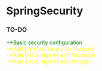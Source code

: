# SpringSecurity

### TO-DO
<div style="color:green"> 
-->Basic security configuration 
</div>
<div style="color:yellow"> 
-->Add thymleaf library for frontend
</div>
<div style="color:yellow"> 
-->Add Social sign-in with Facebook 
</div>
<div style="color:yellow"> 
-->Add Social sign-in with Google 
</div>



